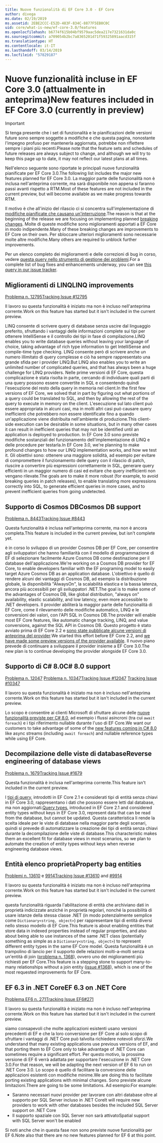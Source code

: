 ```yaml
---
title: Nuove funzionalità di EF Core 3.0 - EF Core
author: divega
ms.date: 02/19/2019
ms.assetid: 2EBE2CCC-E52D-483F-834C-8877F5EB0C0C
uid: core/what-is-new/ef-core-3.0/features
ms.openlocfilehash: b6774f615b04bf9579aac5dea217e7321631da0c
ms.sourcegitcommit: a709054b2bc7a8365201d71f59325891aacd315f
ms.translationtype: HT
ms.contentlocale: it-IT
ms.lasthandoff: 03/14/2019
ms.locfileid: "57829187"
---
```

# <a name="new-features-included-in-ef-core-30-currently-in-preview"></a><span data-ttu-id="998c5-102">Nuove funzionalità incluse in EF Core 3.0 (attualmente in anteprima)</span><span class="sxs-lookup"><span data-stu-id="998c5-102">New features included in EF Core 3.0 (currently in preview)</span></span>

> [!IMPORTANT]
> <span data-ttu-id="998c5-103">Si tenga presente che i set di funzionalità e le pianificazioni delle versioni future sono sempre soggette a modifiche e che questa pagina, nonostante l'impegno profuso per mantenerla aggiornata, potrebbe non riflettere sempre i piani più recenti.</span><span class="sxs-lookup"><span data-stu-id="998c5-103">Please note that the feature sets and schedules of future releases are always subject to change, and although we will try to keep this page up to date, it may not reflect our latest plans at all times.</span></span>

<span data-ttu-id="998c5-104">Nell'elenco seguente sono riportate le principali nuove funzionalità pianificate per EF Core 3.0.</span><span class="sxs-lookup"><span data-stu-id="998c5-104">The following list includes the major new features planned for EF Core 3.0.</span></span>
<span data-ttu-id="998c5-105">La maggior parte delle funzionalità non è inclusa nell'anteprima corrente, ma sarà disponibile non appena si faranno passi avanti rispetto a RTM.</span><span class="sxs-lookup"><span data-stu-id="998c5-105">Most of these features are not included in the current preview, but will become available as we make progress towards RTM.</span></span>

<span data-ttu-id="998c5-106">Il motivo è che all'inizio del rilascio ci si concentra sull'implementazione di [modifiche pianificate che causano un'interruzione](xref:core/what-is-new/ef-core-3.0/breaking-changes).</span><span class="sxs-lookup"><span data-stu-id="998c5-106">The reason is that at the beginning of the release we are focusing on implementing planned [breaking changes](xref:core/what-is-new/ef-core-3.0/breaking-changes).</span></span>
<span data-ttu-id="998c5-107">Molte di queste modifiche sono miglioramenti apportati a EF Core in modo indipendente.</span><span class="sxs-lookup"><span data-stu-id="998c5-107">Many of these breaking changes are improvements to EF Core on their own.</span></span>
<span data-ttu-id="998c5-108">Per sbloccare ulteriori miglioramenti sono necessarie molte altre modifiche.</span><span class="sxs-lookup"><span data-stu-id="998c5-108">Many others are required to unblock further improvements.</span></span> 

<span data-ttu-id="998c5-109">Per un elenco completo dei miglioramenti e delle correzioni di bug in corso, vedere [questa query nello strumento di gestione dei problemi](https://github.com/aspnet/EntityFrameworkCore/issues?q=is%3Aopen+is%3Aissue+milestone%3A3.0.0+sort%3Areactions-%2B1-desc).</span><span class="sxs-lookup"><span data-stu-id="998c5-109">For a complete list of bug fixes and enhancements underway, you can see [this query in our issue tracker](https://github.com/aspnet/EntityFrameworkCore/issues?q=is%3Aopen+is%3Aissue+milestone%3A3.0.0+sort%3Areactions-%2B1-desc).</span></span>

## <a name="linq-improvements"></a><span data-ttu-id="998c5-110">Miglioramenti di LINQ</span><span class="sxs-lookup"><span data-stu-id="998c5-110">LINQ improvements</span></span> 

[<span data-ttu-id="998c5-111">Problema n. 12795</span><span class="sxs-lookup"><span data-stu-id="998c5-111">Tracking Issue #12795</span></span>](https://github.com/aspnet/EntityFrameworkCore/issues/12795)

<span data-ttu-id="998c5-112">Il lavoro su questa funzionalità è iniziato ma non è incluso nell'anteprima corrente.</span><span class="sxs-lookup"><span data-stu-id="998c5-112">Work on this feature has started but it isn't included in the current preview.</span></span>

<span data-ttu-id="998c5-113">LINQ consente di scrivere query di database senza uscire dal linguaggio preferito, sfruttando i vantaggi delle informazioni complete sui tipi per ottenere IntelliSense e il controllo dei tipi in fase di compilazione.</span><span class="sxs-lookup"><span data-stu-id="998c5-113">LINQ enables you to write database queries without leaving your language of choice, taking advantage of rich type information to get IntelliSense and compile-time type checking.</span></span>
<span data-ttu-id="998c5-114">LINQ consente però di scrivere anche un numero illimitato di query complesse e ciò ha sempre rappresentato una grande sfida per i provider LINQ.</span><span class="sxs-lookup"><span data-stu-id="998c5-114">But LINQ also enables you to write an unlimited number of complicated queries, and that has always been a huge challenge for LINQ providers.</span></span>
<span data-ttu-id="998c5-115">Nelle prime versioni di EF Core, questa complicazione è stata risolta in parte, cercando di individuare quali parti di una query possono essere convertite in SQL e consentendo quindi l'esecuzione del resto della query in memoria nel client.</span><span class="sxs-lookup"><span data-stu-id="998c5-115">In the first few versions of EF Core, we solved that in part by figuring out what portions of a query could be translated to SQL, and then by allowing the rest of the query to execute in memory on the client.</span></span>
<span data-ttu-id="998c5-116">L'esecuzione sul lato client può essere appropriata in alcuni casi, ma in molti altri casi può causare query inefficienti che potrebbero non essere identificate fino a quando un'applicazione viene distribuita nell'ambiente di produzione.</span><span class="sxs-lookup"><span data-stu-id="998c5-116">This client-side execution can be desirable in some situations, but in many other cases it can result in inefficient queries that may not be identified until an application is deployed to production.</span></span>
<span data-ttu-id="998c5-117">In EF Core 3.0 sono previste modifiche sostanziali del funzionamento dell'implementazione di LINQ e delle procedure per testarla.</span><span class="sxs-lookup"><span data-stu-id="998c5-117">In EF Core 3.0, we're planning to make profound changes to how our LINQ implementation works, and how we test it.</span></span>
<span data-ttu-id="998c5-118">Gli obiettivi sono: ottenere una maggiore solidità, ad esempio per evitare di compromettere il funzionamento delle query con il rilascio di patch, riuscire a convertire più espressioni correttamente in SQL, generare query efficienti in un maggior numero di casi ed evitare che query inefficienti non vengano rilevate.</span><span class="sxs-lookup"><span data-stu-id="998c5-118">The goals are to make it more robust (for example, to avoid breaking queries in patch releases), to enable translating more expressions correctly into SQL, to generate efficient queries in more cases, and to prevent inefficient queries from going undetected.</span></span>

## <a name="cosmos-db-support"></a><span data-ttu-id="998c5-119">Supporto di Cosmos DB</span><span class="sxs-lookup"><span data-stu-id="998c5-119">Cosmos DB support</span></span> 

[<span data-ttu-id="998c5-120">Problema n. 8443</span><span class="sxs-lookup"><span data-stu-id="998c5-120">Tracking Issue #8443</span></span>](https://github.com/aspnet/EntityFrameworkCore/issues/8443)

<span data-ttu-id="998c5-121">Questa funzionalità è inclusa nell'anteprima corrente, ma non è ancora completa.</span><span class="sxs-lookup"><span data-stu-id="998c5-121">This feature is included in the current preview, but isn't complete yet.</span></span> 

<span data-ttu-id="998c5-122">è in corso lo sviluppo di un provider Cosmos DB per EF Core, per consentire agli sviluppatori che hanno familiarità con il modello di programmazione di EF di selezionare facilmente Azure Cosmos DB come destinazione per il database dell'applicazione.</span><span class="sxs-lookup"><span data-stu-id="998c5-122">We're working on a Cosmos DB provider for EF Core, to enable developers familiar with the EF programing model to easily target Azure Cosmos DB as an application database.</span></span>
<span data-ttu-id="998c5-123">L'obiettivo è quello di rendere alcuni dei vantaggi di Cosmos DB, ad esempio la distribuzione globale, la disponibilità "AlwaysOn", la scalabilità elastica e la bassa latenza, ancora più accessibili per gli sviluppatori .NET.</span><span class="sxs-lookup"><span data-stu-id="998c5-123">The goal is to make some of the advantages of Cosmos DB, like global distribution, "always on" availability, elastic scalability, and low latency, even more accessible to .NET developers.</span></span>
<span data-ttu-id="998c5-124">Il provider abiliterà la maggior parte delle funzionalità di EF Core, come il rilevamento delle modifiche automatico, LINQ e le conversioni dei valori, con l'API SQL in Cosmos DB.</span><span class="sxs-lookup"><span data-stu-id="998c5-124">The provider will enable most EF Core features, like automatic change tracking, LINQ, and value conversions, against the SQL API in Cosmos DB.</span></span>
<span data-ttu-id="998c5-125">Questo progetto è stato avviato prima di EF Core 2.2 e [sono state pubblicate alcune versioni di anteprima del provider](https://blogs.msdn.microsoft.com/dotnet/2018/10/17/announcing-entity-framework-core-2-2-preview-3/).</span><span class="sxs-lookup"><span data-stu-id="998c5-125">We started this effort before EF Core 2.2, and [we have made some preview versions of the provider available](https://blogs.msdn.microsoft.com/dotnet/2018/10/17/announcing-entity-framework-core-2-2-preview-3/).</span></span>
<span data-ttu-id="998c5-126">Il nuovo piano prevede di continuare a sviluppare il provider insieme a EF Core 3.0.</span><span class="sxs-lookup"><span data-stu-id="998c5-126">The new plan is to continue developing the provider alongside EF Core 3.0.</span></span> 

## <a name="c-80-support"></a><span data-ttu-id="998c5-127">Supporto di C# 8.0</span><span class="sxs-lookup"><span data-stu-id="998c5-127">C# 8.0 support</span></span>

<span data-ttu-id="998c5-128">[Problema n. 12047](https://github.com/aspnet/EntityFrameworkCore/issues/12047)
[Problema n. 10347](https://github.com/aspnet/EntityFrameworkCore/issues/10347)</span><span class="sxs-lookup"><span data-stu-id="998c5-128">[Tracking Issue #12047](https://github.com/aspnet/EntityFrameworkCore/issues/12047)
[Tracking Issue #10347](https://github.com/aspnet/EntityFrameworkCore/issues/10347)</span></span>

<span data-ttu-id="998c5-129">Il lavoro su questa funzionalità è iniziato ma non è incluso nell'anteprima corrente.</span><span class="sxs-lookup"><span data-stu-id="998c5-129">Work on this feature has started but it isn't included in the current preview.</span></span>

<span data-ttu-id="998c5-130">Lo scopo è consentire ai clienti Microsoft di sfruttare alcune delle [nuove funzionalità previste per C# 8.0](https://blogs.msdn.microsoft.com/dotnet/2018/11/12/building-c-8-0/), ad esempio i flussi asincroni (tra cui `await foreach`) e i tipi riferimento nullable durante l'uso di EF Core.</span><span class="sxs-lookup"><span data-stu-id="998c5-130">We want our customers to take advantage of some of the [new features coming in C# 8.0](https://blogs.msdn.microsoft.com/dotnet/2018/11/12/building-c-8-0/) like async streams (including `await foreach`) and nullable reference types while using EF Core.</span></span>

## <a name="reverse-engineering-of-database-views"></a><span data-ttu-id="998c5-131">Decompilazione delle viste di database</span><span class="sxs-lookup"><span data-stu-id="998c5-131">Reverse engineering of database views</span></span>

[<span data-ttu-id="998c5-132">Problema n. 1679</span><span class="sxs-lookup"><span data-stu-id="998c5-132">Tracking Issue #1679</span></span>](https://github.com/aspnet/EntityFrameworkCore/issues/1679)

<span data-ttu-id="998c5-133">Questa funzionalità è inclusa nell'anteprima corrente.</span><span class="sxs-lookup"><span data-stu-id="998c5-133">This feature isn't included in the current preview.</span></span>

<span data-ttu-id="998c5-134">I [tipi di query](xref:core/modeling/query-types), introdotti in EF Core 2.1 e considerati tipi di entità senza chiavi in EF Core 3.0, rappresentano i dati che possono essere letti dal database, ma non aggiornati.</span><span class="sxs-lookup"><span data-stu-id="998c5-134">[Query types](xref:core/modeling/query-types), introduced in EF Core 2.1 and considered entity types without keys in EF Core 3.0, represent data that can be read from the database, but cannot be updated.</span></span>
<span data-ttu-id="998c5-135">Questa caratteristica li rende la scelta ideale per le viste di database nella maggior parte degli scenari, quindi si prevede di automatizzare la creazione dei tipi di entità senza chiavi durante la decompilazione delle viste di database.</span><span class="sxs-lookup"><span data-stu-id="998c5-135">This characteristic makes them an excellent fit for database views in most scenarios, so we plan to automate the creation of entity types without keys when reverse engineering database views.</span></span>

## <a name="property-bag-entities"></a><span data-ttu-id="998c5-136">Entità elenco proprietà</span><span class="sxs-lookup"><span data-stu-id="998c5-136">Property bag entities</span></span> 

<span data-ttu-id="998c5-137">[Problemi n. 13610](https://github.com/aspnet/EntityFrameworkCore/issues/13610) e [9914](https://github.com/aspnet/EntityFrameworkCore/issues/9914)</span><span class="sxs-lookup"><span data-stu-id="998c5-137">[Tracking Issue #13610](https://github.com/aspnet/EntityFrameworkCore/issues/13610) and [#9914](https://github.com/aspnet/EntityFrameworkCore/issues/9914)</span></span>

<span data-ttu-id="998c5-138">Il lavoro su questa funzionalità è iniziato ma non è incluso nell'anteprima corrente.</span><span class="sxs-lookup"><span data-stu-id="998c5-138">Work on this feature has started but it isn't included in the current preview.</span></span> 

<span data-ttu-id="998c5-139">questa funzionalità riguarda l'abilitazione di entità che archiviano dati in proprietà indicizzate anziché in proprietà regolari, nonché la possibilità di usare istanze della stessa classe .NET (in modo potenzialmente semplice come `Dictionary<string, object>`) per rappresentare tipi di entità diversi nello stesso modello di EF Core.</span><span class="sxs-lookup"><span data-stu-id="998c5-139">This feature is about enabling entities that store data in indexed properties instead of regular properties, and also about being able to use instances of the same .NET class (potentially something as simple as a `Dictionary<string, object>`) to represent different entity types in the same EF Core model.</span></span>
<span data-ttu-id="998c5-140">Questa funzionalità è un trampolino di lancio per il supporto delle relazioni molti-a-molti senza un'entità di join ([problema n. 1368](https://github.com/aspnet/EntityFrameworkCore/issues/1368)), ovvero uno dei miglioramenti più richiesti per EF Core.</span><span class="sxs-lookup"><span data-stu-id="998c5-140">This feature is a stepping stone to support many-to-many relationships without a join entity ([issue #1368](https://github.com/aspnet/EntityFrameworkCore/issues/1368)), which is one of the most requested improvements for EF Core.</span></span>

## <a name="ef-63-on-net-core"></a><span data-ttu-id="998c5-141">EF 6.3 in .NET Core</span><span class="sxs-lookup"><span data-stu-id="998c5-141">EF 6.3 on .NET Core</span></span> 

[<span data-ttu-id="998c5-142">Problema EF6 n. 271</span><span class="sxs-lookup"><span data-stu-id="998c5-142">Tracking Issue EF6#271</span></span>](https://github.com/aspnet/EntityFramework6/issues/271)

<span data-ttu-id="998c5-143">Il lavoro su questa funzionalità è iniziato ma non è incluso nell'anteprima corrente.</span><span class="sxs-lookup"><span data-stu-id="998c5-143">Work on this feature has started but it isn't included in the current preview.</span></span> 

<span data-ttu-id="998c5-144">siamo consapevoli che molte applicazioni esistenti usano versioni precedenti di EF e che la loro conversione per EF Core al solo scopo di sfruttare i vantaggi di .NET Core può talvolta richiedere notevoli sforzi.</span><span class="sxs-lookup"><span data-stu-id="998c5-144">We understand that many existing applications use previous versions of EF, and that porting them to EF Core only to take advantage of .NET Core can sometimes require a significant effort.</span></span>
<span data-ttu-id="998c5-145">Per questo motivo, la prossima versione di EF 6 verrà adattata per supportare l'esecuzione in .NET Core 3.0.</span><span class="sxs-lookup"><span data-stu-id="998c5-145">For that reason, we will be adapting the next version of EF 6 to run on .NET Core 3.0.</span></span>
<span data-ttu-id="998c5-146">Lo scopo è quello di facilitare la conversione delle applicazioni esistenti con modifiche minime.</span><span class="sxs-lookup"><span data-stu-id="998c5-146">We are doing this to facilitate porting existing applications with minimal changes.</span></span>
<span data-ttu-id="998c5-147">Sono previste alcune limitazioni.</span><span class="sxs-lookup"><span data-stu-id="998c5-147">There are going to be some limitations.</span></span> <span data-ttu-id="998c5-148">Ad esempio:</span><span class="sxs-lookup"><span data-stu-id="998c5-148">For example:</span></span>
- <span data-ttu-id="998c5-149">Saranno necessari nuovi provider per lavorare con altri database oltre al supporto per SQL Server incluso in .NET Core</span><span class="sxs-lookup"><span data-stu-id="998c5-149">It will require new providers to work with other databases besides the included SQL Server support on .NET Core</span></span>
- <span data-ttu-id="998c5-150">Il supporto spaziale con SQL Server non sarà attivato</span><span class="sxs-lookup"><span data-stu-id="998c5-150">Spatial support with SQL Server won't be enabled</span></span>

<span data-ttu-id="998c5-151">Si noti anche che in questa fase non sono previste nuove funzionalità per EF 6.</span><span class="sxs-lookup"><span data-stu-id="998c5-151">Note also that there are no new features planned for EF 6 at this point.</span></span>
